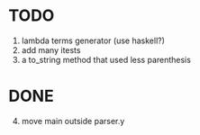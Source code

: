 # TODO
1. lambda terms generator (use haskell?)
2. add many itests
3. a to_string method that used less parenthesis

# DONE
4. move main outside parser.y
